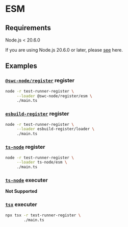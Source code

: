 # ESM

## Requirements

Node.js < 20.6.0

If you are using Node.js 20.6.0 or later, please [see](../v20_6_0/README.md) here.

## Examples

### [`@swc-node/register`](https://www.npmjs.com/package/@swc-node/register) register

```bash
node -r test-runner-register \
     --loader @swc-node/register/esm \
     ./main.ts
```

### [`esbuild-register`](https://www.npmjs.com/package/esbuild-register) register

```bash
node -r test-runner-register \
     --loader esbuild-register/loader \
     ./main.ts
```

### [`ts-node`](https://www.npmjs.com/package/ts-node) register

```bash
node -r test-runner-register \
     --loader ts-node/esm \
     ./main.ts
```

### [`ts-node`](https://www.npmjs.com/package/ts-node) executer

**Not Supported**

### [`tsx`](https://www.npmjs.com/package/tsx) executer

```bash
npx tsx -r test-runner-register \
        ./main.ts
```
